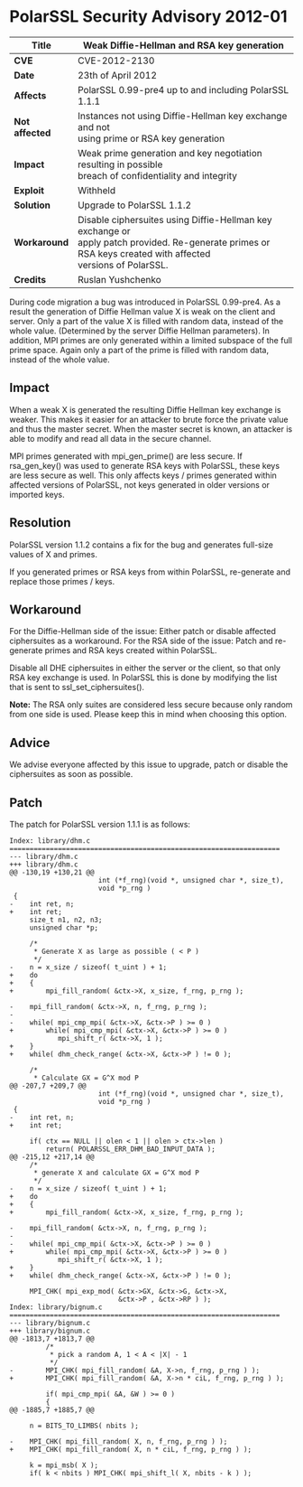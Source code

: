 # PolarSSL Security Advisory 2012-01

**Title** |  Weak Diffie-Hellman and RSA key generation
---|---
**CVE** |  CVE-2012-2130
**Date** |  23th of April 2012
**Affects** |  PolarSSL 0.99-pre4 up to and including PolarSSL 1.1.1
**Not affected** |  Instances not using Diffie-Hellman key exchange and not<br>using prime or RSA key generation
**Impact** |  Weak prime generation and key negotiation resulting in possible<br>breach of confidentiality and integrity
**Exploit** |  Withheld
**Solution** |  Upgrade to PolarSSL 1.1.2
**Workaround** |  Disable ciphersuites using Diffie-Hellman key exchange or<br>apply patch provided. Re-generate primes or RSA keys created with affected<br>versions of PolarSSL.
**Credits** |  Ruslan Yushchenko

During code migration a bug was introduced in PolarSSL 0.99-pre4. As a result
the generation of Diffie Hellman value X is weak on the client and server.
Only a part of the value X is filled with random data, instead of the whole
value. (Determined by the server Diffie Hellman parameters). In addition, MPI
primes are only generated within a limited subspace of the full prime space.
Again only a part of the prime is filled with random data, instead of the
whole value.

## Impact

When a weak X is generated the resulting Diffie Hellman key exchange is
weaker. This makes it easier for an attacker to brute force the private value
and thus the master secret. When the master secret is known, an attacker is
able to modify and read all data in the secure channel.

MPI primes generated with mpi_gen_prime() are less secure. If rsa_gen_key()
was used to generate RSA keys with PolarSSL, these keys are less secure as
well. This only affects keys / primes generated within affected versions of
PolarSSL, not keys generated in older versions or imported keys.

## Resolution

PolarSSL version 1.1.2 contains a fix for the bug and generates full-size
values of X and primes.

If you generated primes or RSA keys from within PolarSSL, re-generate and
replace those primes / keys.

## Workaround

For the Diffie-Hellman side of the issue: Either patch or disable affected
ciphersuites as a workaround. For the RSA side of the issue: Patch and re-
generate primes and RSA keys created within PolarSSL.

Disable all DHE ciphersuites in either the server or the client, so that only
RSA key exchange is used. In PolarSSL this is done by modifying the list that
is sent to ssl_set_ciphersuites().

**Note:** The RSA only suites are considered less secure because only random
from one side is used. Please keep this in mind when choosing this option.

## Advice

We advise everyone affected by this issue to upgrade, patch or disable the
ciphersuites as soon as possible.

## Patch

The patch for PolarSSL version 1.1.1 is as follows:



    Index: library/dhm.c
    ===================================================================
    --- library/dhm.c
    +++ library/dhm.c
    @@ -130,19 +130,21 @@
                          int (*f_rng)(void *, unsigned char *, size_t),
                          void *p_rng )
     {
    -    int ret, n;
    +    int ret;
         size_t n1, n2, n3;
         unsigned char *p;

         /*
          * Generate X as large as possible ( < P )
          */
    -    n = x_size / sizeof( t_uint ) + 1;
    +    do
    +    {
    +        mpi_fill_random( &ctx->X, x_size, f_rng, p_rng );

    -    mpi_fill_random( &ctx->X, n, f_rng, p_rng );
    -
    -    while( mpi_cmp_mpi( &ctx->X, &ctx->P ) >= 0 )
    +        while( mpi_cmp_mpi( &ctx->X, &ctx->P ) >= 0 )
                mpi_shift_r( &ctx->X, 1 );
    +    }
    +    while( dhm_check_range( &ctx->X, &ctx->P ) != 0 );

         /*
          * Calculate GX = G^X mod P
    @@ -207,7 +209,7 @@
                          int (*f_rng)(void *, unsigned char *, size_t),
                          void *p_rng )
     {
    -    int ret, n;
    +    int ret;

         if( ctx == NULL || olen < 1 || olen > ctx->len )
             return( POLARSSL_ERR_DHM_BAD_INPUT_DATA );
    @@ -215,12 +217,14 @@
         /*
          * generate X and calculate GX = G^X mod P
          */
    -    n = x_size / sizeof( t_uint ) + 1;
    +    do
    +    {
    +        mpi_fill_random( &ctx->X, x_size, f_rng, p_rng );

    -    mpi_fill_random( &ctx->X, n, f_rng, p_rng );
    -
    -    while( mpi_cmp_mpi( &ctx->X, &ctx->P ) >= 0 )
    +        while( mpi_cmp_mpi( &ctx->X, &ctx->P ) >= 0 )
                mpi_shift_r( &ctx->X, 1 );
    +    }
    +    while( dhm_check_range( &ctx->X, &ctx->P ) != 0 );

         MPI_CHK( mpi_exp_mod( &ctx->GX, &ctx->G, &ctx->X,
                               &ctx->P , &ctx->RP ) );
    Index: library/bignum.c
    ===================================================================
    --- library/bignum.c
    +++ library/bignum.c
    @@ -1813,7 +1813,7 @@
             /*
              * pick a random A, 1 < A < |X| - 1
              */
    -        MPI_CHK( mpi_fill_random( &A, X->n, f_rng, p_rng ) );
    +        MPI_CHK( mpi_fill_random( &A, X->n * ciL, f_rng, p_rng ) );

             if( mpi_cmp_mpi( &A, &W ) >= 0 )
             {
    @@ -1885,7 +1885,7 @@

         n = BITS_TO_LIMBS( nbits );

    -    MPI_CHK( mpi_fill_random( X, n, f_rng, p_rng ) );
    +    MPI_CHK( mpi_fill_random( X, n * ciL, f_rng, p_rng ) );

         k = mpi_msb( X );
         if( k < nbits ) MPI_CHK( mpi_shift_l( X, nbits - k ) );
